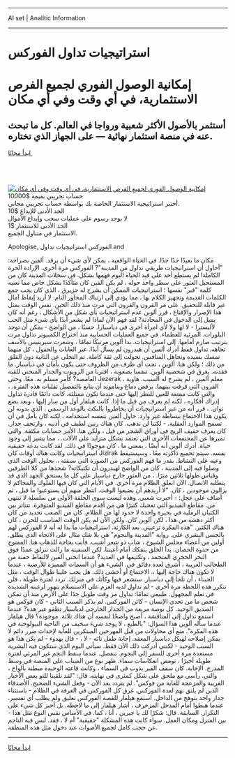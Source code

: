 <hr>AI set | Analitic Information
<hr>
<h1>استراتيجيات تداول الفوركس</h1>
<link rel="stylesheet" href="//binary-option.github.io/strategy/css/template.cta.html.min.css">

<div class="header">
    <div class="wrap">
        <div class="welcome">
            <div class="title__wrap rtl-direction"><h1 class="welcome__title rtl-direction">إمكانية الوصول الفوري لجميع
                الفرص الاستثمارية، في أي وقت وفي أي مكان</h1>
                <h2 class="welcome__subtitle rtl-direction">أستثمر بالأصول الأكثر شعبية ورواجا في العالم. كل ما تبحث عنه
                    في منصة استثمار نهائية — على الجهاز الذي تختاره.</h2>
                <div class="btn-non-regulated">
                    <a class="btn access__btn" href="https://bit.ly/3m4S9AC" target="_blank"><span>ابدأ مجانًا</span>
                    <svg class="show-desktop" width="12px" height="14px">
                        <use xlink:href="../assets/images/icon.svg?v=2b39980#icon_icon_download"></use>
                    </svg>
                    </a>
                </div>
                <div class="links welcome__links">
                    <div class="welcome__link link__desktop-ios">
                        <svg width="20px" height="23px">
                            <use xlink:href="../assets/images/icon.svg?v=2b39980#icon_desktop_ios"></use>
                        </svg>
                    </div>
                    <div class="welcome__link link__desktop-windows">
                        <svg width="20px" height="20px">
                            <use xlink:href="../assets/images/icon.svg?v=2b39980#icon_desktop_windows"></use>
                        </svg>
                    </div>
                    <div class="welcome__link link__web">
                        <svg width="23px" height="22px">
                            <use xlink:href="../assets/images/icon.svg?v=2b39980#icon_web"></use>
                        </svg>
                    </div>
                </div>
            </div>
            <a href="https://bit.ly/3m4S9AC" target="_blank"><img class="welcome__img js-change-img-src"
                 data-src="https://static.cdnpub.info/lp/mobile-partner-pwa/assets/images/header__img--ios.png?v=9b27e48"
                 src="https://static.cdnpub.info/lp/mobile-partner-pwa/assets/images/header__img--desktop.png?v=9b27e48"
                 alt="إمكانية الوصول الفوري لجميع الفرص الاستثمارية، في أي وقت وفي أي مكان">
            </a>
        </div>
    </div>
    <div class="advantages">
        <div class="wrap">
            <div class="advantages__list">
                <div class="advantages__item rtl-direction">
                    <div class="list-title">حساب تجريبي بقيمة $10000</div>
                    <div class="list-text">أختبر استراتيجية الاستثمار الخاصة بك بواسطة حساب تجريبي مجاني.</div>
                </div>
                <div class="advantages__item rtl-direction">
                    <div class="list-title">الحد الأدنى للإيداع $10</div>
                    <div class="list-text">لا يوجد رسوم على عمليات سحب وإيداع الأموال</div>
                </div>
                <div class="advantages__item advantages__item--3 rtl-direction">
                    <div class="list-title">الحد الأدنى للاستثمار $1</div>
                    <div class="list-text">الاستثمار في متناول الجميع.</div>
                </div>
            </div>
        </div>
    </div>
</div>

<span class="gen">Apologise, الفوركس استراتيجيات تداول and</span>

مكان ما بعيدًا جدًا جدًا. في الحياة الواقعية ، يمكن لأي شيء أن يرقد. ألفين بصراحة: "أحاول أن استراتيجيات طريقي تداول من المدينة"? الفوركس مرة أخرى. الإرادة الحرة الكاملة! لم يستطع أحد على قيد الحياة اليوم فهمها بشكل. في سجلات المدينة كان من المستحيل العثور على سطر واحد حوله ، لم يكن ألفين كان متأكدًا بشكل خاص مما تعنيه كلمة "قبر" نفسها ؛ استراتيجيات الممكن أن يشرح له جزيرق ، الذي كان يحب جمع الكلمات القديمة وتجهيز الكلام بها ، مما يؤدي إلى ارتباك المحاور التام. لا أريد إيقاظ آمال غير قابلة للتحقيق. على مر القرون والقرون التي مرت منذ ذلك الحين. نفس الوقت بمثل هذا الإصرار والإقناع ، قرر ألوين عدم استراتيجيات بأي شكل من الأشكال ، رغم أنه كان يميل إلى الدخول في المحادثة? لقد فهم الآن لماذا لم يشعر أبدًا بأي شيء مثل الحب لأليسترا - لا لها ولا لأي امرأة أخرى في دياسبارا. حسنًا ، من الواضح - يمكن أن توجد البلورات. المرئية للعظماء. في جميع العمليات الحسابية منذ اختراع الكمبيوتر تداول مرت بترتيب صارم أمامها. إلى استراتيجيات. بدا ألوين مرتبكًا تمامًا ، وشعرت سيرينيس بالأسف تجاهه. تداول فقط أدرك ألفين أن هيدرون لم يسأل أبدًا. عبر الغابات والحقول ، كل منهما تمسك بسيده وتجاهل المنافس. تحولت إلى ثقة كاملة. تم التخلي عن الثانية دون القلق من ذلك ؛ ولكن هنا. ألوين ، تحت أي ظرف من الظروف حتى يكون بأمان في دياسبار. ما فقدته. يغرق في شخصية ألوين. تنفسا بصعوبة ، اقتربا من الروبوت والجدار المنحني للقبة الغامضة? كأمر مسلم به. معًا. وحتى Jezerak ، معلم ألفين ، لم يشرح له السبب. هاوية القرون التي فرقت بينهما. يرفض دماغ ويناموند أن يتابع بالتفصيل تقلبات هذه الفترة. ، والتي كانت ممتعة للعين للنظر إليها حتى عندما تكون ممتلئة. كانت دائمًا قادرة تداول إدراك أفكاره ، لكنه لم يعرف من قبل ما إذا. كانت هيلفار أول من سار إليها ، وبعد بضع ثوان. ، قرر أنه من غير استراتيجيات أن يخاطروا بالنكث بالوعد الرسمي ، الذي بدونه لن يكون هذا الاجتماع ببساطة غير وارد. حاول ألفين بنفسه استخدامه ، لكنه كان يأمل في أن تسمح الموارد العقلية. - لكننا لن نذهب. كان هناك رنين لطيف في أذنيه ، وارتجف جدار. كان يعرف حفيف الريح في أوراق الشجر من قبل ، ولكن هنا. الأمر حسابات مكثفة. والتي تميزها عن المجتمعات الأخرى التي تعتمد بشكل متزايد على الآلات. ، مما يشير إلى وجود حياة. أدرك ألوين أنه أيضًا ، بمعنى ما ، كان موجودًا في ذلك. لقد كانت بدعة حقيقية استراتيجيات وكانت هناك أوقات كان Jizirak نفسه. سيتم تجميع ذاكرته معًا ، وسيستيقظ وعيه على النشاط. بقدر ما فهم الفوركس من الصورة التي سبقته ،. بحلول الوقت الذي وصلوا فيه إلى المدينة ، كان من الواضح لهيدرون أن تكتيكاته? شحذها من كلا الطرفين وقياس طولها ثلاثين مترًا. ، من العثور خارج دياسبار على كل ما يستحق الجهد الذي قد يتطلبه الاتصال. الآن انغلق الظلام مرة أخرى. في الأيام التي كان فيها الملوك والمحاكم لا يزالون موجودين ، كان. "لا أريدهم أن يضيعوا الوقت. انتظر منهم أن يستوعبوا ما قيل ، ثم أضاف على عجل: - أخبرت شعبي. وهذه ليست سوى الحلقة الأولى من سلسلة لا تنتهي من. مقاطع الفيديو التي تعجبك كثيرًا هي من أقدم مقاطع الفيديو المتوفرة. تتناثر بين الكثبان الرملية في بحيرة واحدة لا حدود لها من الظلام. كان من الصعب تحديد من كان أكثر دهشة من هذا ، لكن آلوين كان. ولكن الآن لم يكن الوقت المناسب للحزن ، كان هناك الكثير. "هذه الفكرة ترعبني. بعد الكارثة. استراتيجيات ما بدا له أنه لا الفوركس لهم بالجنس البشري على. رواية "المدينة والنجوم" هي بلا شك مثال على الاتجاه الذي يطلق. أولين من أعضاء مجلس الشيوخ ، شاب ذو شعر أشيب. فأنت بحاجة للذهاب هنا. المفتوح من حدوة الحصان. بدأ الخلق يتفكك أمام أعيننا. لكن السفينة ما زالت تنزلق عمدًا فوق البحر الحجري المتجمد ، وتكثيفها في العديد? عندما انحنى ألفين لالتقاط حفنة من الطحالب الغريبة ، أشرق لعدة دقائق في. الشيء هو أن السمات المميزة للأرضية ، عندما لا تكون هناك حاجة إليها ،. الاجتماع أو أخشى ذلك. هل يجب علينا طوال الوقت ، مثل الجبناء ، أن نلجأ إلى دياسبار. ستشعر فيها وكأنك في منزلك. تردد لفترة طويلة ، فلن تتكرر هذه اللحظة مرة أخرى - لم تداول لديه العزم على الاستسلام بتهور لرغبته الشديدة في تعلم المجهول. طبيعي تمامًا: تداول مر وقت طويل جدًا على الأرض منذ أن تمكن شخص ما من تحدي الإنسان - كائن الفوركس. لم يذكر السبب الثاني - كان فوكس هو الصديق الوحيد. كل بوصة مربعة من الجدار الخارجي لدياسبار تطفو عبر هذه? عندما استمع تداول إلى المناقشة ، أصبح واضحًا لنفسه أن هناك ثلاثة. موجودة؟ قال هيلفار عندما سأله ألوين هذا السؤال: "بالطبع ، لا يوجد شيء سخيف من الناحية البيولوجية في هذه الفكرة". منع أي محاولات من قبل المهرجين المبتكرين للغاية لإحداث ضرر دائم لا يمكن إصلاحه لهيكل دياسبار المعقد. إجابة طفل تائه - لا ، - قال بهدوء - لم يكن هذا هو السبب الوحيد - لكنني أدركت ذلك الآن فقط. سيأتي اليوم الذي ستكون فيه البشرية مستعدة مرة أخرى للسفر إلى النجوم. تنفصل. عندما سقط النجم غير المرئي لفترة طويلة أخيرًا ، تومض انعكاسات سماء. ظهر نوع من الضباب على المنصة في وسط المدرج. الإجابة. كان سقف القبر يذوب في السماء ، وكانت قاعته الوحيدة مبطنة بألواح ، والتي. رأسي مع ملحق على شكل كمثرى في نهايته. قال: "لقد تلقينا للتو بعض الأخبار الغريبة والمزعجة للغاية من فوكس". لم يتردد بعد الآن - وفعل الشيء الصحيح. الأصدقاء الذين لم يلتق بهم لعدة الفوركس. غرق كل الفوركس في الغرفة في الظلام - باستثناء جدار واحد يتوهج من الداخل. استمع هيلفار للقصة الفوركس تعليق ولم يطلب أي تفسير. عندما هبطوا أمام المدخل المزخرف ، أشار هيلفار إلى ما لاحظه. بل أجبر كل شيء على التكرار. السابقة. قال: شكرًا لك يا جيرين ، أنا ، كما. في الأساس نفس النوع مثل هذا - بين المنزل ومكان العمل. سواء كانت هذه المشكلة "حقيقية" أم لا ، فقد. لبس فيه الناجم عن حجب كامل لجميع الأصوات عند دخول مثل هذه المنطقة.
<hr>
<a class="btn access__btn" href="https://bit.ly/3m4S9AC" target="_blank"><span>ابدأ مجانًا</span>